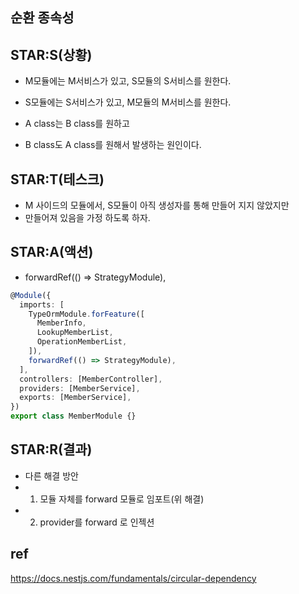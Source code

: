 

## 순환 종속성

## STAR:S(상황)


- M모듈에는 M서비스가 있고, S모듈의 S서비스를 원한다.  
- S모듈에는 S서비스가 있고, M모듈의 M서비스를 원한다.  

- A class는 B class를 원하고  
- B class도 A class를 원해서 발생하는 원인이다.  


## STAR:T(테스크)

- M 사이드의 모듈에서, S모듈이 아직 생성자를 통해 만들어 지지 않았지만  
- 만들어져 있음을 가정 하도록 하자.   


## STAR:A(액션)
-   forwardRef(() => StrategyModule),
```ts
@Module({
  imports: [
    TypeOrmModule.forFeature([
      MemberInfo,
      LookupMemberList,
      OperationMemberList,
    ]),
    forwardRef(() => StrategyModule),
  ],
  controllers: [MemberController],
  providers: [MemberService],
  exports: [MemberService],
})
export class MemberModule {}
```
## STAR:R(결과)

- 다른 해결 방안  
- 1. 모듈 자체를 forward 모듈로 임포트(위 해결)  
- 2. provider를 forward 로 인젝션  

## ref
https://docs.nestjs.com/fundamentals/circular-dependency